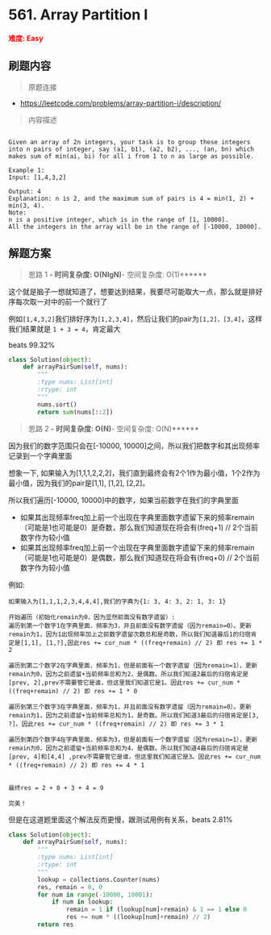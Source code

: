 # 561. Array Partition I

**<font color=red>难度: Easy</font>**

## 刷题内容

> 原题连接

* https://leetcode.com/problems/array-partition-i/description/

> 内容描述

```

Given an array of 2n integers, your task is to group these integers into n pairs of integer, say (a1, b1), (a2, b2), ..., (an, bn) which makes sum of min(ai, bi) for all i from 1 to n as large as possible.

Example 1:
Input: [1,4,3,2]

Output: 4
Explanation: n is 2, and the maximum sum of pairs is 4 = min(1, 2) + min(3, 4).
Note:
n is a positive integer, which is in the range of [1, 10000].
All the integers in the array will be in the range of [-10000, 10000].
```

## 解题方案

> 思路 1
******- 时间复杂度: O(NlgN)******- 空间复杂度: O(1)******


这个就是脑子一想就知道了，想要达到结果，我要尽可能取大一点，那么就是排好序每次取一对中的前一个就行了

例如```[1,4,3,2]```我们排好序为```[1,2,3,4]```，然后让我们的pair为```[1,2]，[3,4]```，这样我们结果就是 ```1 + 3 = 4```，肯定最大

beats 99.32%

```python
class Solution(object):
    def arrayPairSum(self, nums):
        """
        :type nums: List[int]
        :rtype: int
        """
        nums.sort()
        return sum(nums[::2])
```

> 思路 2
******- 时间复杂度: O(N)******- 空间复杂度: O(N)******


因为我们的数字范围只会在[-10000, 10000]之间，所以我们把数字和其出现频率记录到一个字典里面

想象一下, 如果输入为[1,1,1,2,2,2]，我们直到最终会有2个1作为最小值，1个2作为最小值，因为我们的pair是[1,1], [1,2], [2,2]。

所以我们遍历[-10000, 10000]中的数字，如果当前数字在我们的字典里面
- 如果其出现频率freq加上前一个出现在字典里面数字遗留下来的频率remain（可能是1也可能是0）是奇数，那么我们知道现在将会有(freq+1) // 2个当前数字作为较小值
- 如果其出现频率freq加上前一个出现在字典里面数字遗留下来的频率remain（可能是1也可能是0）是偶数，那么我们知道现在将会有(freq+0) // 2个当前数字作为较小值


例如:
```
如果输入为[1,1,1,2,3,4,4,4],我们的字典为{1: 3, 4: 3, 2: 1, 3: 1}

开始遍历（初始化remain为0，因为显然前面没有数字遗留）:
遍历到第一个数字1在字典里面，频率为3，并且前面没有数字遗留（因为remain=0）。更新remain为1，因为1出现频率加上之前数字遗留次数总和是奇数，所以我们知道最后1的归宿肯定是[1,1], [1,?],因此res += cur_num * ((freq+remain) // 2) 即 res += 1 * 2

遍历到第二个数字2在字典里面，频率为1，但是前面有一个数字遗留（因为remain=1），更新remain为0，因为之前遗留+当前频率总和为2，是偶数。所以我们知道2最后的归宿肯定是[prev, 2],prev不需要管它是谁，但这里我们知道它是1。因此res += cur_num * ((freq+remain) // 2) 即 res += 1 * 0

遍历到第三个数字3在字典里面，频率为1，并且前面没有数字遗留（因为remain=0）。更新remain为1，因为之前遗留+当前频率总和为1，是奇数。所以我们知道3最后的归宿肯定是[3, ?]。因此res += cur_num * ((freq+remain) // 2) 即 res += 3 * 1

遍历到第四个数字4在字典里面，频率为3，但是前面有一个数字遗留（因为remain=1），更新remain为0，因为之前遗留+当前频率总和为4，是偶数。所以我们知道4最后的归宿肯定是[prev, 4]和[4,4] ,prev不需要管它是谁，但这里我们知道它是3。因此res += cur_num * ((freq+remain) // 2) 即 res += 4 * 1


最终res = 2 + 0 + 3 + 4 = 9

完美！
```

但是在这道题里面这个解法反而更慢，跟测试用例有关系，beats 2.81%

```python
class Solution(object):
    def arrayPairSum(self, nums):
        """
        :type nums: List[int]
        :rtype: int
        """
        lookup = collections.Counter(nums)
        res, remain = 0, 0
        for num in range(-10000, 10001):
            if num in lookup:
                remain = 1 if (lookup[num]+remain) & 1 == 1 else 0
                res += num * ((lookup[num]+remain) // 2)
        return res
```










